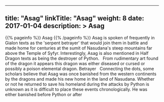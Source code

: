 
---
title: "Asag"
linkTitle: "Asag"
weight: 8
date: 2017-01-04
description: >
 Asag
---

{{% pageinfo %}}
Asag
{{% /pageinfo %}}
Asag is spoken of frequently in Gialon texts as the 'serpent betrayer' that would join them in battle and made home for centuries at the sumit of Nasudana's steep mountains far above the Temple of Syfyr. Interestingly, Asag is also mentioned in Half Dragon texts as being the destroyer of Python. <span class="line-spacer d-block"> </span> From rudimentary art found of the dragon it appears this dragon was either diseased or cursed or possibly a poison elemental dragon. Betrayer <span class="line-spacer d-block"> </span> Connecting the dots, some scholars believe that Asag was once banished from the western continents by the dragons and made his new home in the land of Nasudana. Whether or not he returned to save his homeland during the attacks by Python is unknown as it is difficult to place these events chronologically. He was either banished before Python or after
